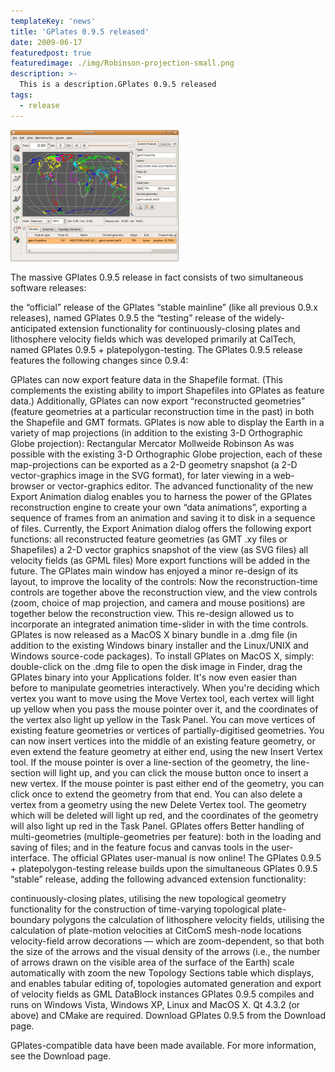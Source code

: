 ```yaml
---
templateKey: 'news'
title: 'GPlates 0.9.5 released'
date: 2009-06-17
featuredpost: true
featuredimage: ./img/Robinson-projection-small.png
description: >-
  This is a description.GPlates 0.9.5 released
tags:
  - release
---
```


![GPlates 0.9.5 released](./img/Robinson-projection-small.png)

The massive GPlates 0.9.5 release in fact consists of two simultaneous software releases:

the “official” release of the GPlates “stable mainline” (like all previous 0.9.x releases), named GPlates 0.9.5
the “testing” release of the widely-anticipated extension functionality for continuously-closing plates and lithosphere velocity fields which was developed primarily at CalTech, named GPlates 0.9.5 + platepolygon-testing.
The GPlates 0.9.5 release features the following changes since 0.9.4:

GPlates can now export feature data in the Shapefile format. (This complements the existing ability to import Shapefiles into GPlates as feature data.)
Additionally, GPlates can now export “reconstructed geometries” (feature geometries at a particular reconstruction time in the past) in both the Shapefile and GMT formats.
GPlates is now able to display the Earth in a variety of map projections (in addition to the existing 3-D Orthographic Globe projection):
Rectangular
Mercator
Mollweide
Robinson
As was possible with the existing 3-D Orthographic Globe projection, each of these map-projections can be exported as a 2-D geometry snapshot (a 2-D vector-graphics image in the SVG format), for later viewing in a web-browser or vector-graphics editor.
The advanced functionality of the new Export Animation dialog enables you to harness the power of the GPlates reconstruction engine to create your own “data animations”, exporting a sequence of frames from an animation and saving it to disk in a sequence of files. Currently, the Export Animation dialog offers the following export functions:
all reconstructed feature geometries (as GMT .xy files or Shapefiles)
a 2-D vector graphics snapshot of the view (as SVG files)
all velocity fields (as GPML files)
More export functions will be added in the future.
The GPlates main window has enjoyed a minor re-design of its layout, to improve the locality of the controls: Now the reconstruction-time controls are together above the reconstruction view, and the view controls (zoom, choice of map projection, and camera and mouse positions) are together below the reconstruction view. This re-design allowed us to incorporate an integrated animation time-slider in with the time controls.
GPlates is now released as a MacOS X binary bundle in a .dmg file (in addition to the existing Windows binary installer and the Linux/UNIX and Windows source-code packages). To install GPlates on MacOS X, simply:
double-click on the .dmg file to open the disk image in Finder,
drag the GPlates binary into your Applications folder.
It's now even easier than before to manipulate geometries interactively. When you're deciding which vertex you want to move using the Move Vertex tool, each vertex will light up yellow when you pass the mouse pointer over it, and the coordinates of the vertex also light up yellow in the Task Panel. You can move vertices of existing feature geometries or vertices of partially-digitised geometries.
You can now insert vertices into the middle of an existing feature geometry, or even extend the feature geometry at either end, using the new Insert Vertex tool. If the mouse pointer is over a line-section of the geometry, the line-section will light up, and you can click the mouse button once to insert a new vertex. If the mouse pointer is past either end of the geometry, you can click once to extend the geometry from that end.
You can also delete a vertex from a geometry using the new Delete Vertex tool. The geometry which will be deleted will light up red, and the coordinates of the geometry will also light up red in the Task Panel.
GPlates offers Better handling of multi-geometries (multiple-geometries per feature): both in the loading and saving of files; and in the feature focus and canvas tools in the user-interface.
The official GPlates user-manual is now online!
The GPlates 0.9.5 + platepolygon-testing release builds upon the simultaneous GPlates 0.9.5 “stable” release, adding the following advanced extension functionality:

continuously-closing plates, utilising the new topological geometry functionality for the construction of time-varying topological plate-boundary polygons
the calculation of lithosphere velocity fields, utilising the calculation of plate-motion velocities at CitComS mesh-node locations
velocity-field arrow decorations — which are zoom-dependent, so that both the size of the arrows and the visual density of the arrows (i.e., the number of arrows drawn on the visible area of the surface of the Earth) scale automatically with zoom
the new Topology Sections table which displays, and enables tabular editing of, topologies
automated generation and export of velocity fields as GML DataBlock instances
GPlates 0.9.5 compiles and runs on Windows Vista, Windows XP, Linux and MacOS X. Qt 4.3.2 (or above) and CMake are required. Download GPlates 0.9.5 from the Download page.

GPlates-compatible data have been made available. For more information, see the Download page.